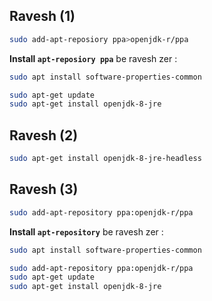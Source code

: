 ## Ravesh (1)

```bash
sudo add-apt-reposiory ppa>openjdk-r/ppa
```

**Install `apt-reposiory ppa`** be ravesh zer :

```bash
sudo apt install software-properties-common
```

```bash
sudo apt-get update
sudo apt-get install openjdk-8-jre
```



## Ravesh (2)

```bash
sudo apt-get install openjdk-8-jre-headless
```




## Ravesh (3)

```bash
sudo add-apt-repository ppa:openjdk-r/ppa
```

**Install `apt-repository`** be ravesh zer :

```bash
sudo apt install software-properties-common
```

```bash
sudo add-apt-repository ppa:openjdk-r/ppa
sudo apt-get update
sudo apt-get install openjdk-8-jre
```
